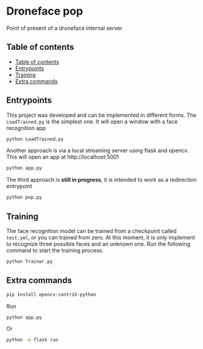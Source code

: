 # Droneface pop
Point of present of a droneface internal server

## Table of contents
* [Table of contents](#table-of-contents)
* [Entrypoints](#entrypoints)
* [Training](#training)
* [Extra commands](#extra-commands)

## Entrypoints

This project was developed and can be implemented in different forms. The `LoadTrained.py` is the simplest one. It will open a window with a face recognition app

```bash
python LoadTrained.py
```

Another approach is via a local streaming server using flask and opencv. This will open an app at http://localhost:5001 

```bash
python app.py
```

The third approach is **still in progress**, it is intended to work as a redirection entrypoint

```bash
python pop.py
```

## Training

The face recognition model can be trained from a checkpoint called `test.yml`, or you can trained from zero. At this moment, it is only implement to recognize three possible faces and an unknown one. Run the following command to start the training process.

```bash
python Trainer.py
```

## Extra commands
```bash
pip install opencv-contrib-python
```

Run

```bash
python app.py
```

Or

```bash
python -m flask run
```